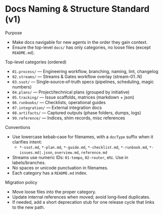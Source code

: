 # Docs Naming & Structure Standard (v1)

Purpose
- Make docs navigable for new agents in the order they gain context.
- Ensure the top-level `docs/` has only categories, no loose files (except `README.md`).

Top-level categories (ordered)
- `01.process/` — Engineering workflow, branching, naming, lint, changelog
- `02.streams/` — Streams & Gates workflow overlay (stream-01..N)
- `03.ssot/` — Single‑source‑of‑truth specs (pipelines, scheduling, magic numbers)
- `04.plans/` — Project/technical plans (grouped by initiative)
- `05.tracking/` — Issue scaffolds, matrices (markdown + json)
- `06.runbooks/` — Checklists, operational guides
- `07.integration/` — External integration docs
- `08.artifacts/` — Captured outputs (phase folders, dumps, logs)
- `99.reference/` — Indices, shim records, misc references

Conventions
- Use lowercase kebab‑case for filenames, with a `docType` suffix when it clarifies intent:
  - `*-ssot.md`, `*-plan.md`, `*-guide.md`, `*-checklist.md`, `*-runbook.md`, `*-issues.md|.json`, `overview.md`, `reference.md`
- Streams use numeric IDs: `01-tempo`, `02-router`, etc. Use in labels/branches.
- No spaces or unicode punctuation in filenames.
- Each category has a `README.md` index.

Migration policy
- Move loose files into the proper category.
- Update internal references when moved; avoid long‑lived duplicates.
- If needed, add a short deprecation stub for one release cycle that links to the new path.

